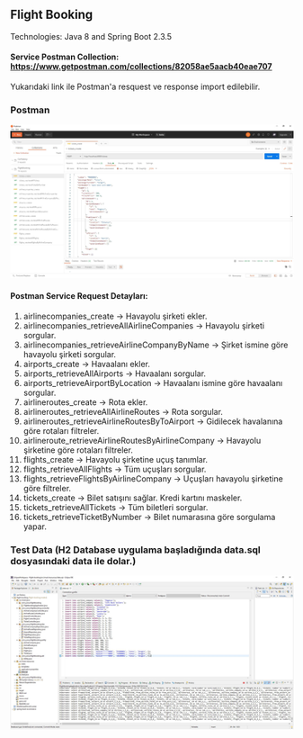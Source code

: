 ## Flight Booking

Technologies: Java 8 and Spring Boot 2.3.5

#### Service Postman Collection: https://www.getpostman.com/collections/82058ae5aacb40eae707

Yukarıdaki link ile Postman'a resquest ve response import edilebilir.

### Postman
![image](https://github.com/yunussezgin/flight-booking/blob/master/src/main/resources/postman_collections.JPG?raw=true)

#### Postman Service Request Detayları:
1. airlinecompanies_create -> Havayolu şirketi ekler.
2. airlinecompanies_retrieveAllAirlineCompanies -> Havayolu şirketi sorgular.
3. airlinecompanies_retrieveAirlineCompanyByName -> Şirket ismine göre havayolu şirketi sorgular.
4. airports_create -> Havaalanı ekler.
5. airports_retrieveAllAirports -> Havaalanı sorgular.
6. airports_retrieveAirportByLocation -> Havaalanı ismine göre havaalanı sorgular.
7. airlineroutes_create -> Rota ekler.
8. airlineroutes_retrieveAllAirlineRoutes -> Rota sorgular.
9. airlineroutes_retrieveAirlineRoutesByToAirport -> Gidilecek havalanına göre rotaları filtreler.
10. airlineroute_retrieveAirlineRoutesByAirlineCompany -> Havayolu şirketine göre rotaları filtreler.
11. flights_create -> Havayolu şirketine uçuş tanımlar.
12. flights_retrieveAllFlights -> Tüm uçuşları sorgular.
13. flights_retrieveFlightsByAirlineCompany -> Uçuşları havayolu şirketine göre filtreler.
14. tickets_create -> Bilet satışını sağlar. Kredi kartını maskeler.
15. tickets_retrieveAllTickets -> Tüm biletleri sorgular.
16. tickets_retrieveTicketByNumber -> Bilet numarasına göre sorgulama yapar.

### Test Data (H2 Database uygulama başladığında data.sql dosyasındaki data ile dolar.)
![image](https://github.com/yunussezgin/flight-booking/blob/master/src/main/resources/flight_booking_data.JPG?raw=true)
